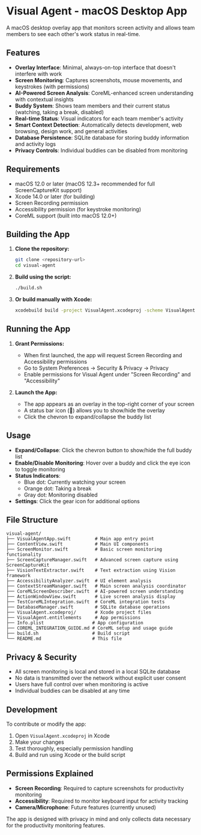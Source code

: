 # Visual Agent - macOS Desktop App

A macOS desktop overlay app that monitors screen activity and allows team members to see each other's work status in real-time.

## Features

- **Overlay Interface**: Minimal, always-on-top interface that doesn't interfere with work
- **Screen Monitoring**: Captures screenshots, mouse movements, and keystrokes (with permissions)
- **AI-Powered Screen Analysis**: CoreML-enhanced screen understanding with contextual insights
- **Buddy System**: Shows team members and their current status (watching, taking a break, disabled)
- **Real-time Status**: Visual indicators for each team member's activity
- **Smart Context Detection**: Automatically detects development, web browsing, design work, and general activities
- **Database Persistence**: SQLite database for storing buddy information and activity logs
- **Privacy Controls**: Individual buddies can be disabled from monitoring

## Requirements

- macOS 12.0 or later (macOS 12.3+ recommended for full ScreenCaptureKit support)
- Xcode 14.0 or later (for building)
- Screen Recording permission
- Accessibility permission (for keystroke monitoring)
- CoreML support (built into macOS 12.0+)

## Building the App

1. **Clone the repository:**
   ```bash
   git clone <repository-url>
   cd visual-agent
   ```

2. **Build using the script:**
   ```bash
   ./build.sh
   ```

3. **Or build manually with Xcode:**
   ```bash
   xcodebuild build -project VisualAgent.xcodeproj -scheme VisualAgent -configuration Release
   ```

## Running the App

1. **Grant Permissions:**
   - When first launched, the app will request Screen Recording and Accessibility permissions
   - Go to System Preferences → Security & Privacy → Privacy
   - Enable permissions for Visual Agent under "Screen Recording" and "Accessibility"

2. **Launch the App:**
   - The app appears as an overlay in the top-right corner of your screen
   - A status bar icon (👥) allows you to show/hide the overlay
   - Click the chevron to expand/collapse the buddy list

## Usage

- **Expand/Collapse**: Click the chevron button to show/hide the full buddy list
- **Enable/Disable Monitoring**: Hover over a buddy and click the eye icon to toggle monitoring
- **Status Indicators**: 
  - Blue dot: Currently watching your screen
  - Orange dot: Taking a break
  - Gray dot: Monitoring disabled
- **Settings**: Click the gear icon for additional options

## File Structure

```
visual-agent/
├── VisualAgentApp.swift         # Main app entry point
├── ContentView.swift            # Main UI components
├── ScreenMonitor.swift          # Basic screen monitoring functionality
├── ScreenCaptureManager.swift   # Advanced screen capture using ScreenCaptureKit
├── VisionTextExtractor.swift    # Text extraction using Vision framework
├── AccessibilityAnalyzer.swift  # UI element analysis
├── ContextStreamManager.swift   # Main screen analysis coordinator
├── CoreMLScreenDescriber.swift  # AI-powered screen understanding
├── ActionWindowView.swift       # Live screen analysis display
├── TestCoreMLIntegration.swift  # CoreML integration tests
├── DatabaseManager.swift        # SQLite database operations
├── VisualAgent.xcodeproj/       # Xcode project files
├── VisualAgent.entitlements     # App permissions
├── Info.plist                  # App configuration
├── COREML_INTEGRATION_GUIDE.md # CoreML setup and usage guide
├── build.sh                    # Build script
└── README.md                   # This file
```

## Privacy & Security

- All screen monitoring is local and stored in a local SQLite database
- No data is transmitted over the network without explicit user consent
- Users have full control over when monitoring is active
- Individual buddies can be disabled at any time

## Development

To contribute or modify the app:

1. Open `VisualAgent.xcodeproj` in Xcode
2. Make your changes
3. Test thoroughly, especially permission handling
4. Build and run using Xcode or the build script

## Permissions Explained

- **Screen Recording**: Required to capture screenshots for productivity monitoring
- **Accessibility**: Required to monitor keyboard input for activity tracking
- **Camera/Microphone**: Future features (currently unused)

The app is designed with privacy in mind and only collects data necessary for the productivity monitoring features.